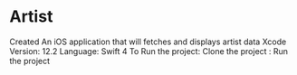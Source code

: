 # Artist
Created An iOS application that will fetches and displays artist data
Xcode Version: 12.2
Language: Swift 4
To Run the project: Clone the project 
                              : Run the project
